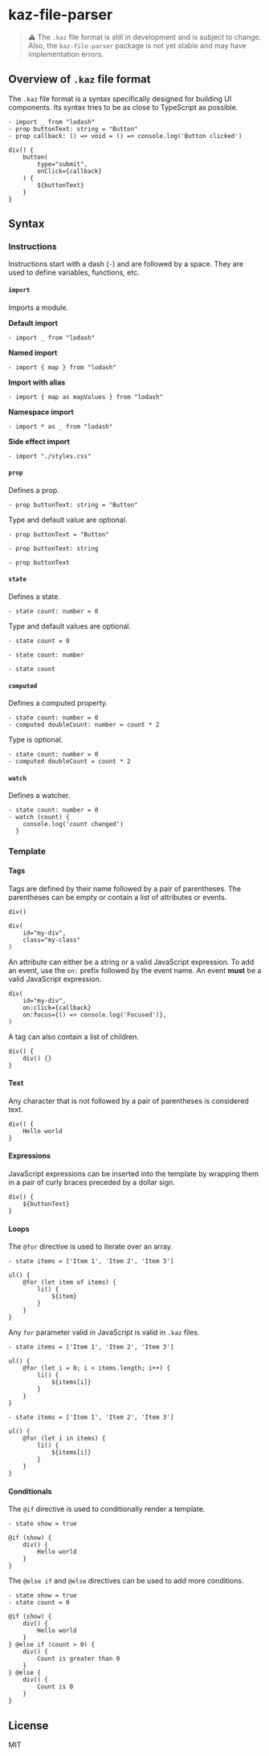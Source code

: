 # kaz-file-parser

> ⚠️ The `.kaz` file format is still in development and is subject to change. Also, the `kaz-file-parser` package is not yet stable and may have implementation errors.

## Overview of `.kaz` file format

The `.kaz` file format is a syntax specifically designed for building UI components. Its syntax tries to be as close to TypeScript as possible.

```kaz
- import _ from "lodash"
- prop buttonText: string = "Button"
- prop callback: () => void = () => console.log('Button clicked')

div() {
    button(
        type="submit",
        onClick={callback}
    ) {
        ${buttonText}
    }
}
```

## Syntax

### Instructions

Instructions start with a dash (`-`) and are followed by a space. They are used to define variables, functions, etc.

#### `import`

Imports a module.

**Default import**

```kaz
- import _ from "lodash"
```

**Named import**

```kaz
- import { map } from "lodash"
```

**Import with alias**

```kaz
- import { map as mapValues } from "lodash"
```

**Namespace import**

```kaz
- import * as _ from "lodash"
```

**Side effect import**

```kaz
- import "./styles.css"
```

#### `prop`

Defines a prop.

```kaz
- prop buttonText: string = "Button"
```

Type and default value are optional.

```kaz
- prop buttonText = "Button"
```

```kaz
- prop buttonText: string
```

```kaz
- prop buttonText
```

#### `state`

Defines a state.

```kaz
- state count: number = 0
```

Type and default values are optional.

```kaz
- state count = 0
```

```kaz
- state count: number
```

```kaz
- state count
```

#### `computed`

Defines a computed property.

```kaz
- state count: number = 0
- computed doubleCount: number = count * 2
```

Type is optional.

```kaz
- state count: number = 0
- computed doubleCount = count * 2
```

#### `watch`

Defines a watcher.

```kaz
- state count: number = 0
- watch (count) {
    console.log('count changed')
  }
```

### Template

#### Tags

Tags are defined by their name followed by a pair of parentheses. The parentheses can be empty or contain a list of attributes or events.

```kaz
div()
```

```kaz
div(
    id="my-div",
    class="my-class"
)
```

An attribute can either be a string or a valid JavaScript expression. To add an event, use the `on:` prefix followed by the event name. An event **must** be a valid JavaScript expression.

```kaz
div(
    id="my-div",
    on:click={callback}
    on:focus={() => console.log('Focused')},
)
```

A tag can also contain a list of children.

```kaz
div() {
    div() {}
}
```

#### Text

Any character that is not followed by a pair of parentheses is considered text.

```kaz
div() {
    Hello world
}
```

#### Expressions

JavaScript expressions can be inserted into the template by wrapping them in a pair of curly braces preceded by a dollar sign.

```kaz
div() {
    ${buttonText}
}
```

#### Loops

The `@for` directive is used to iterate over an array.

```kaz
- state items = ['Item 1', 'Item 2', 'Item 3']

ul() {
    @for (let item of items) {
        li() {
            ${item}
        }
    }
}
```

Any `for` parameter valid in JavaScript is valid in `.kaz` files.

```kaz
- state items = ['Item 1', 'Item 2', 'Item 3']

ul() {
    @for (let i = 0; i < items.length; i++) {
        li() {
            ${items[i]}
        }
    }
}
```

```kaz
- state items = ['Item 1', 'Item 2', 'Item 3']

ul() {
    @for (let i in items) {
        li() {
            ${items[i]}
        }
    }
}
```

#### Conditionals

The `@if` directive is used to conditionally render a template.

```kaz
- state show = true

@if (show) {
    div() {
        Hello world
    }
}
```

The `@else if` and `@else` directives can be used to add more conditions.

```kaz
- state show = true
- state count = 0

@if (show) {
    div() {
        Hello world
    }
} @else if (count > 0) {
    div() {
        Count is greater than 0
    }
} @else {
    div() {
        Count is 0
    }
}
```

## License

MIT
